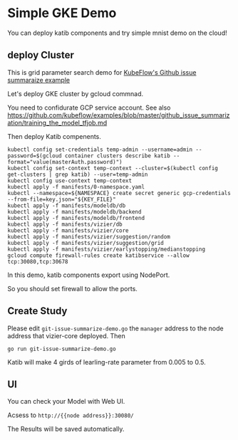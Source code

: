 # Simple GKE Demo
You can deploy katib components and try simple mnist demo on the cloud!

## deploy Cluster
This is grid parameter search demo for [KubeFlow's Github issue summaraize example](https://github.com/kubeflow/examples/tree/master/github_issue_summarization)

Let's deploy GKE cluster by gcloud commnad.

You need to confidurate GCP service account.
See also https://github.com/kubeflow/examples/blob/master/github_issue_summarization/training_the_model_tfjob.md

Then deploy Katib compenents.

```
kubectl config set-credentials temp-admin --username=admin --password=$(gcloud container clusters describe katib --format="value(masterAuth.password)")
kubectl config set-context temp-context --cluster=$(kubectl config get-clusters | grep katib) --user=temp-admin
kubectl config use-context temp-context
kubectl apply -f manifests/0-namespace.yaml
kubectl --namespace=${NAMESPACE} create secret generic gcp-credentials --from-file=key.json="${KEY_FILE}"
kubectl apply -f manifests/modeldb/db
kubectl apply -f manifests/modeldb/backend
kubectl apply -f manifests/modeldb/frontend
kubectl apply -f manifests/vizier/db
kubectl apply -f manifests/vizier/core
kubectl apply -f manifests/vizier/suggestion/random
kubectl apply -f manifests/vizier/suggestion/grid
kubectl apply -f manifests/vizier/earlystopping/medianstopping
gcloud compute firewall-rules create katibservice --allow tcp:30080,tcp:30678
```

In this demo, katib components export using NodePort.

So you should set firewall to allow the ports.

## Create Study
Please edit `git-issue-summarize-demo.go` the `manager` address to the node address that vizier-core deployed.
Then 
```
go run git-issue-summarize-demo.go
```
Katib will make 4 girds of learling-rate parameter from 0.005 to 0.5.

## UI
You can check your Model with Web UI.

Acsess to `http://{{node address}}:30080/`

The Results will be saved automatically.
